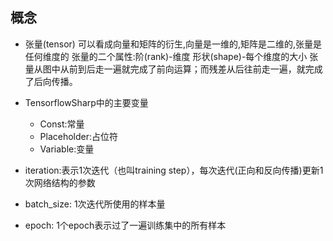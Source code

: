## 概念

- 张量(tensor)
可以看成向量和矩阵的衍生,向量是一维的,矩阵是二维的,张量是任何维度的
张量的二个属性:阶(rank)-维度 形状(shape)-每个维度的大小
张量从图中从前到后走一遍就完成了前向运算；而残差从后往前走一遍，就完成了后向传播。

- TensorflowSharp中的主要变量
    - Const:常量
    - Placeholder:占位符
    - Variable:变量
    
- iteration:表示1次迭代（也叫training step），每次迭代(正向和反向传播)更新1次网络结构的参数
- batch_size: 1次迭代所使用的样本量
- epoch: 1个epoch表示过了一遍训练集中的所有样本
    

